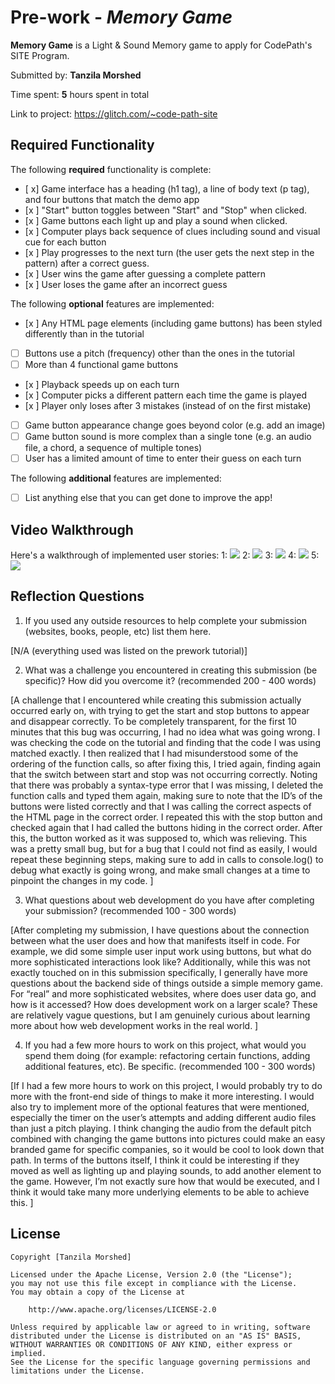 # Pre-work - *Memory Game*

**Memory Game** is a Light & Sound Memory game to apply for CodePath's SITE Program. 

Submitted by: **Tanzila Morshed**

Time spent: **5** hours spent in total

Link to project: https://glitch.com/~code-path-site

## Required Functionality

The following **required** functionality is complete:

* [ x] Game interface has a heading (h1 tag), a line of body text (p tag), and four buttons that match the demo app
* [x ] "Start" button toggles between "Start" and "Stop" when clicked. 
* [x ] Game buttons each light up and play a sound when clicked. 
* [x ] Computer plays back sequence of clues including sound and visual cue for each button
* [x ] Play progresses to the next turn (the user gets the next step in the pattern) after a correct guess. 
* [x ] User wins the game after guessing a complete pattern
* [x ] User loses the game after an incorrect guess

The following **optional** features are implemented:

* [x ] Any HTML page elements (including game buttons) has been styled differently than in the tutorial
* [ ] Buttons use a pitch (frequency) other than the ones in the tutorial
* [ ] More than 4 functional game buttons
* [x ] Playback speeds up on each turn
* [x ] Computer picks a different pattern each time the game is played
* [x ] Player only loses after 3 mistakes (instead of on the first mistake)
* [ ] Game button appearance change goes beyond color (e.g. add an image)
* [ ] Game button sound is more complex than a single tone (e.g. an audio file, a chord, a sequence of multiple tones)
* [ ] User has a limited amount of time to enter their guess on each turn

The following **additional** features are implemented:

- [ ] List anything else that you can get done to improve the app!

## Video Walkthrough

Here's a walkthrough of implemented user stories:
1: ![](https://i.imgur.com/qaGSV8t.gif)
2: ![](https://i.imgur.com/MuT7NIo.gif)
3: ![](https://i.imgur.com/N9t5RrW.gif)
4: ![](https://i.imgur.com/LOoufoT.gif)
5: ![](https://i.imgur.com/GdPIU7j.gif)





## Reflection Questions
1. If you used any outside resources to help complete your submission (websites, books, people, etc) list them here.
 
[N/A (everything used was listed on the prework tutorial)]

2. What was a challenge you encountered in creating this submission (be specific)? How did you overcome it? (recommended 200 - 400 words) 

[A challenge that I encountered while creating this submission actually occurred early on, with trying to get the start and stop buttons to appear and disappear correctly. To be completely transparent, for the first 10 minutes that this bug was occurring, I had no idea what was going wrong. I was checking the code on the tutorial and finding that the code I was using matched exactly. I then realized that I had misunderstood some of the ordering of the function calls, so after fixing this, I tried again, finding again that the switch between start and stop was not occurring correctly. Noting that there was probably a syntax-type error that I was missing, I deleted the function calls and typed them again, making sure to note that the ID’s of the buttons were listed correctly and that I was calling the correct aspects of the HTML page in the correct order. I repeated this with the stop button and checked again that I had called the buttons hiding in the correct order. After this, the button worked as it was supposed to, which was relieving. This was a pretty small bug, but for a bug that I could not find as easily, I would repeat these beginning steps, making sure to add in calls to console.log() to debug what exactly is going wrong, and make small changes at a time to pinpoint the changes in my code. ]

3. What questions about web development do you have after completing your submission? (recommended 100 - 300 words) 

[After completing my submission, I have questions about the connection between what the user does and how that manifests itself in code. For example, we did some simple user input work using buttons, but what do more sophisticated interactions look like? Additionally, while this was not exactly touched on in this submission specifically, I generally have more questions about the backend side of things outside a simple memory game. For “real” and more sophisticated websites, where does user data go, and how is it accessed? How does development work on a larger scale? These are relatively vague questions, but I am genuinely curious about learning more about how web development works in the real world. ]


4. If you had a few more hours to work on this project, what would you spend them doing (for example: refactoring certain functions, adding additional features, etc). Be specific. (recommended 100 - 300 words) 

[If I had a few more hours to work on this project, I would probably try to do more with the front-end side of things to make it more interesting. I would also try to implement more of the optional features that were mentioned, especially the timer on the user’s attempts and adding different audio files than just a pitch playing. I think changing the audio from the default pitch combined with changing the game buttons into pictures could make an easy branded game for specific companies, so it would be cool to look down that path. In terms of the buttons itself, I think it could be interesting if they moved as well as lighting up and playing sounds, to add another element to the game. However, I’m not exactly sure how that would be executed, and I think it would take many more underlying elements to be able to achieve this.  ]




## License

    Copyright [Tanzila Morshed]

    Licensed under the Apache License, Version 2.0 (the "License");
    you may not use this file except in compliance with the License.
    You may obtain a copy of the License at

        http://www.apache.org/licenses/LICENSE-2.0

    Unless required by applicable law or agreed to in writing, software
    distributed under the License is distributed on an "AS IS" BASIS,
    WITHOUT WARRANTIES OR CONDITIONS OF ANY KIND, either express or implied.
    See the License for the specific language governing permissions and
    limitations under the License.